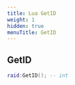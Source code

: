 ```yaml
---
title: Lua GetID
weight: 1
hidden: true
menuTitle: GetID
---
```

## GetID
```lua
raid:GetID(); -- int
```